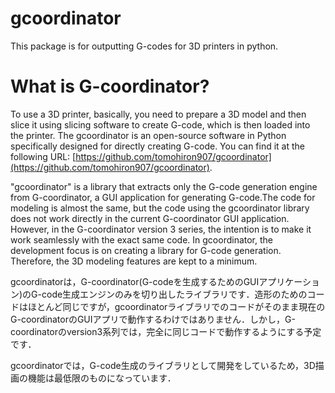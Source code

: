 # gcoordinator
This package is for outputting G-codes for 3D printers in python.

# What is G-coordinator?
To use a 3D printer, basically, you need to prepare a 3D model and then slice it using slicing software to create G-code, which is then loaded into the printer. The gcoordinator is an open-source software in Python specifically designed for directly creating G-code. You can find it at the following URL: [https://github.com/tomohiron907/gcoordinator](https://github.com/tomohiron907/gcoordinator).

"gcoordinator" is a library that extracts only the G-code generation engine from G-coordinator, a GUI application for generating G-code.The code for modeling is almost the same, but the code using the gcoordinator library does not work directly in the current G-coordinator GUI application. However, in the G-coordinator version 3 series, the intention is to make it work seamlessly with the exact same code.
In gcoordinator, the development focus is on creating a library for G-code generation. Therefore, the 3D modeling features are kept to a minimum.

gcoordinatorは，G-coordinator(G-codeを生成するためのGUIアプリケーション)のG-code生成エンジンのみを切り出したライブラリです．造形のためのコードはほとんど同じですが，gcoordinatorライブラリでのコードがそのまま現在のG-coordinatorのGUIアプリで動作するわけではありません．しかし，G-coordinatorのversion3系列では，完全に同じコードで動作するようにする予定です．

gcoordinatorでは，G-code生成のライブラリとして開発をしているため，3D描画の機能は最低限のものになっています．